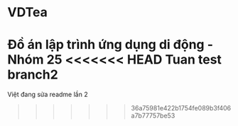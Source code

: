 # VDTea
Đồ án lập trình ứng dụng di động - Nhóm 25
<<<<<<< HEAD
Tuan test branch2
=======
Việt đang sửa readme lần 2
>>>>>>> 36a75981e422b1754fe089b3f406a7b77757be53
